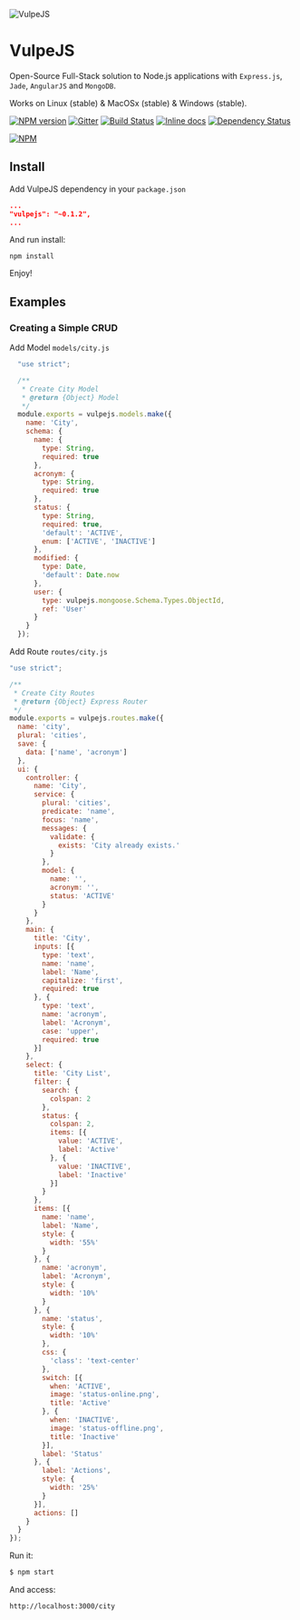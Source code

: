 ![VulpeJS](https://github.com/lordfelipe/vulpejs/raw/master/images/vulpejs.png)
# VulpeJS

Open-Source Full-Stack solution to Node.js applications with `Express.js`, `Jade`, `AngularJS` and `MongoDB`.

Works on Linux (stable) & MacOSx (stable) & Windows (stable).

[![NPM version](https://badge.fury.io/js/vulpejs.svg)](http://badge.fury.io/js/vulpejs) [![Gitter](https://badges.gitter.im/lordfelipe/vulpejs.svg)](https://gitter.im/lordfelipe/vulpejs?utm_source=badge&utm_medium=badge&utm_campaign=pr-badge&utm_content=badge) [![Build Status](https://api.travis-ci.org/lordfelipe/vulpejs.svg?branch=master)](https://travis-ci.org/lordfelipe/vulpejs) [![Inline docs](http://inch-ci.org/github/lordfelipe/vulpejs.svg?branch=master)](http://inch-ci.org/github/lordfelipe/vulpejs) [![Dependency Status](https://david-dm.org/lordfelipe/vulpejs.svg)](https://david-dm.org/lordfelipe/vulpejs)

[![NPM](https://nodei.co/npm/vulpejs.png?downloads=true&downloadRank=true)](https://nodei.co/npm/vulpejs/)

## Install
Add VulpeJS dependency in your `package.json`
```json
...
"vulpejs": "~0.1.2",
...
```

And run install:

    npm install

Enjoy!

## Examples

### Creating a Simple CRUD
Add Model `models/city.js`
```javascript
  "use strict";

  /**
   * Create City Model
   * @return {Object} Model
   */
  module.exports = vulpejs.models.make({
    name: 'City',
    schema: {
      name: {
        type: String,
        required: true
      },
      acronym: {
        type: String,
        required: true
      },
      status: {
        type: String,
        required: true,
        'default': 'ACTIVE',
        enum: ['ACTIVE', 'INACTIVE']
      },
      modified: {
        type: Date,
        'default': Date.now
      },
      user: {
        type: vulpejs.mongoose.Schema.Types.ObjectId,
        ref: 'User'
      }
    }
  });
```
Add Route `routes/city.js`
```javascript
"use strict";

/**
 * Create City Routes
 * @return {Object} Express Router
 */
module.exports = vulpejs.routes.make({
  name: 'city',
  plural: 'cities',
  save: {
    data: ['name', 'acronym']
  },
  ui: {
    controller: {
      name: 'City',
      service: {
        plural: 'cities',
        predicate: 'name',
        focus: 'name',
        messages: {
          validate: {
            exists: 'City already exists.'
          }
        },
        model: {
          name: '',
          acronym: '',
          status: 'ACTIVE'
        }
      }
    },
    main: {
      title: 'City',
      inputs: [{
        type: 'text',
        name: 'name',
        label: 'Name',
        capitalize: 'first',
        required: true
      }, {
        type: 'text',
        name: 'acronym',
        label: 'Acronym',
        case: 'upper',
        required: true
      }]
    },
    select: {
      title: 'City List',
      filter: {
        search: {
          colspan: 2
        },
        status: {
          colspan: 2,
          items: [{
            value: 'ACTIVE',
            label: 'Active'
          }, {
            value: 'INACTIVE',
            label: 'Inactive'
          }]
        }
      },
      items: [{
        name: 'name',
        label: 'Name',
        style: {
          width: '55%'
        }
      }, {
        name: 'acronym',
        label: 'Acronym',
        style: {
          width: '10%'
        }
      }, {
        name: 'status',
        style: {
          width: '10%'
        },
        css: {
          'class': 'text-center'
        },
        switch: [{
          when: 'ACTIVE',
          image: 'status-online.png',
          title: 'Active'
        }, {
          when: 'INACTIVE',
          image: 'status-offline.png',
          title: 'Inactive'
        }],
        label: 'Status'
      }, {
        label: 'Actions',
        style: {
          width: '25%'
        }
      }],
      actions: []
    }
  }
});
```
Run it:

```bash
$ npm start
```
And access:
```
http://localhost:3000/city
```
